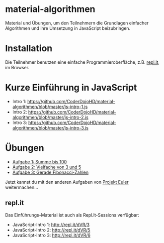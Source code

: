 # material-algorithmen

Material und Übungen, um den Teilnehmern die Grundlagen einfacher Algorithmen
und ihre Umsetzung in JavaScript beizubringen.

# Installation

Die Teilnehmer benutzen eine einfache Programmieroberfläche, z.B.
[repl.it](http://repl.it/), im Browser.

# Kurze Einführung in JavaScript

- Intro 1: https://github.com/CoderDojoHD/material-algorithmen/blob/master/js-intro-1.js
- Intro 2: https://github.com/CoderDojoHD/material-algorithmen/blob/master/js-intro-2.js
- Intro 3: https://github.com/CoderDojoHD/material-algorithmen/blob/master/js-intro-3.js

# Übungen

- [Aufgabe 1: Summe bis 100](aufgabe-1.md)
- [Aufgabe 2: Vielfache von 3 und 5](aufgabe-2.md)
- [Aufgabe 3: Gerade Fibonacci-Zahlen](aufgabe-3.md)

Jetzt kannst du mit den anderen Aufgaben von
[Projekt Euler](https://projekteuler.de/problems) weitermachen...

## repl.it

Das Einführungs-Material ist auch als Repl.It-Sessions verfügbar:

- JavaScript-Intro 1: http://repl.it/dVR/3
- JavaScript-Intro 2: http://repl.it/dVR/5
- JavaScript-Intro 3: http://repl.it/dVR/6
